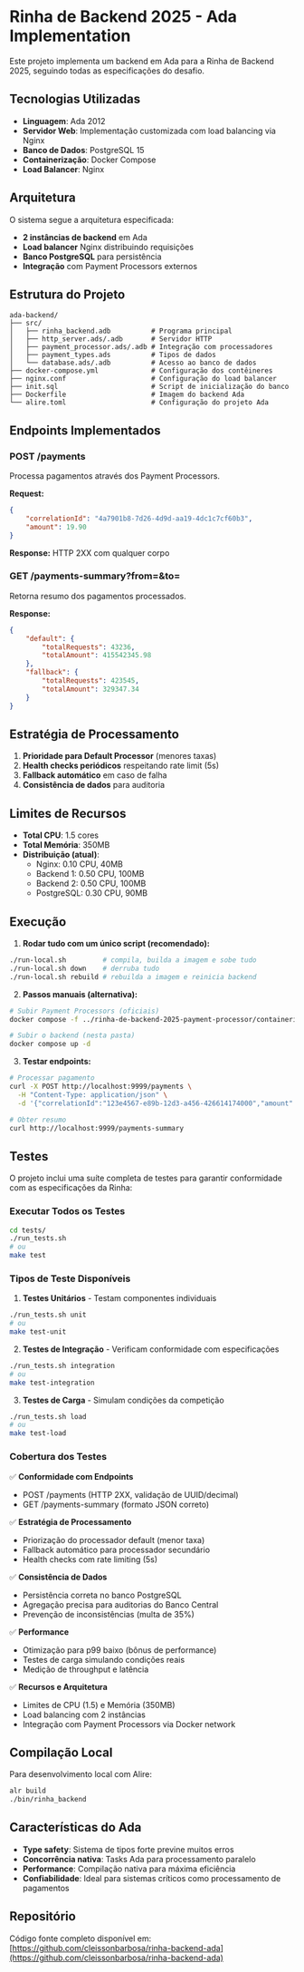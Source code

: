 # Rinha de Backend 2025 - Ada Implementation

Este projeto implementa um backend em Ada para a Rinha de Backend 2025, seguindo todas as especificações do desafio.

## Tecnologias Utilizadas

- **Linguagem**: Ada 2012
- **Servidor Web**: Implementação customizada com load balancing via Nginx
- **Banco de Dados**: PostgreSQL 15
- **Containerização**: Docker Compose
- **Load Balancer**: Nginx

## Arquitetura

O sistema segue a arquitetura especificada:

- **2 instâncias de backend** em Ada
- **Load balancer** Nginx distribuindo requisições
- **Banco PostgreSQL** para persistência
- **Integração** com Payment Processors externos

## Estrutura do Projeto

```
ada-backend/
├── src/
│   ├── rinha_backend.adb          # Programa principal
│   ├── http_server.ads/.adb       # Servidor HTTP
│   ├── payment_processor.ads/.adb # Integração com processadores
│   ├── payment_types.ads          # Tipos de dados
│   └── database.ads/.adb          # Acesso ao banco de dados
├── docker-compose.yml             # Configuração dos contêineres
├── nginx.conf                     # Configuração do load balancer
├── init.sql                       # Script de inicialização do banco
├── Dockerfile                     # Imagem do backend Ada
└── alire.toml                     # Configuração do projeto Ada
```

## Endpoints Implementados

### POST /payments
Processa pagamentos através dos Payment Processors.

**Request:**
```json
{
    "correlationId": "4a7901b8-7d26-4d9d-aa19-4dc1c7cf60b3",
    "amount": 19.90
}
```

**Response:** HTTP 2XX com qualquer corpo

### GET /payments-summary?from=&to=
Retorna resumo dos pagamentos processados.

**Response:**
```json
{
    "default": {
        "totalRequests": 43236,
        "totalAmount": 415542345.98
    },
    "fallback": {
        "totalRequests": 423545,
        "totalAmount": 329347.34
    }
}
```

## Estratégia de Processamento

1. **Prioridade para Default Processor** (menores taxas)
2. **Health checks periódicos** respeitando rate limit (5s)
3. **Fallback automático** em caso de falha
4. **Consistência de dados** para auditoria

## Limites de Recursos

- **Total CPU**: 1.5 cores
- **Total Memória**: 350MB
- **Distribuição (atual)**:
  - Nginx: 0.10 CPU, 40MB
  - Backend 1: 0.50 CPU, 100MB  
  - Backend 2: 0.50 CPU, 100MB
  - PostgreSQL: 0.30 CPU, 90MB

## Execução

1. **Rodar tudo com um único script (recomendado):**
```bash
./run-local.sh         # compila, builda a imagem e sobe tudo
./run-local.sh down    # derruba tudo
./run-local.sh rebuild # rebuilda a imagem e reinicia backend
```

2. **Passos manuais (alternativa):**
```bash
# Subir Payment Processors (oficiais)
docker compose -f ../rinha-de-backend-2025-payment-processor/containerization/docker-compose.yml up -d

# Subir o backend (nesta pasta)
docker compose up -d
```

3. **Testar endpoints:**
```bash
# Processar pagamento
curl -X POST http://localhost:9999/payments \
  -H "Content-Type: application/json" \
  -d '{"correlationId":"123e4567-e89b-12d3-a456-426614174000","amount":100.50}'

# Obter resumo
curl http://localhost:9999/payments-summary
```

## Testes

O projeto inclui uma suíte completa de testes para garantir conformidade com as especificações da Rinha:

### Executar Todos os Testes
```bash
cd tests/
./run_tests.sh
# ou
make test
```

### Tipos de Teste Disponíveis

1. **Testes Unitários** - Testam componentes individuais
```bash
./run_tests.sh unit
# ou
make test-unit
```

2. **Testes de Integração** - Verificam conformidade com especificações
```bash
./run_tests.sh integration  
# ou
make test-integration
```

3. **Testes de Carga** - Simulam condições da competição
```bash
./run_tests.sh load
# ou  
make test-load
```

### Cobertura dos Testes

✅ **Conformidade com Endpoints**
- POST /payments (HTTP 2XX, validação de UUID/decimal)
- GET /payments-summary (formato JSON correto)

✅ **Estratégia de Processamento**
- Priorização do processador default (menor taxa)
- Fallback automático para processador secundário
- Health checks com rate limiting (5s)

✅ **Consistência de Dados**
- Persistência correta no banco PostgreSQL
- Agregação precisa para auditorias do Banco Central
- Prevenção de inconsistências (multa de 35%)

✅ **Performance**
- Otimização para p99 baixo (bônus de performance)
- Testes de carga simulando condições reais
- Medição de throughput e latência

✅ **Recursos e Arquitetura**
- Limites de CPU (1.5) e Memória (350MB)
- Load balancing com 2 instâncias
- Integração com Payment Processors via Docker network

## Compilação Local

Para desenvolvimento local com Alire:

```bash
alr build
./bin/rinha_backend
```

## Características do Ada

- **Type safety**: Sistema de tipos forte previne muitos erros
- **Concorrência nativa**: Tasks Ada para processamento paralelo
- **Performance**: Compilação nativa para máxima eficiência
- **Confiabilidade**: Ideal para sistemas críticos como processamento de pagamentos

## Repositório

Código fonte completo disponível em: [https://github.com/cleissonbarbosa/rinha-backend-ada](https://github.com/cleissonbarbosa/rinha-backend-ada)
